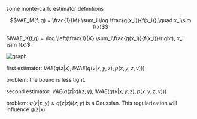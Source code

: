 some monte-carlo estimator definitions

$$VAE_M(f, g) = \frac{1}{M} \sum_i \log \frac{g(x_i)}{f(x_i)},\quad x_i\sim f(x)$$

$IWAE_K(f,g) = \log \left(\frac{1}{K} \sum_i\frac{g(x_i)}{f(x_i)}\right), x_i \sim f(x)$



![graph](/home/khiem/Downloads/graph.png)



first estimator: $VAE\left(q(z|x), IWAE(q(v|x,y,z),p(x,y,z,v))\right)$

problem: the bound is less tight. 



second estimator: $VAE(q(z|x)l(z;y),IWAE(q(v|x,y,z), p(x,y,z,v)))$

problem: $q(z|x,y) \approx q(z|x)l(z;y)$ is a Gaussian. This regularization will influence $q(z|x)$



